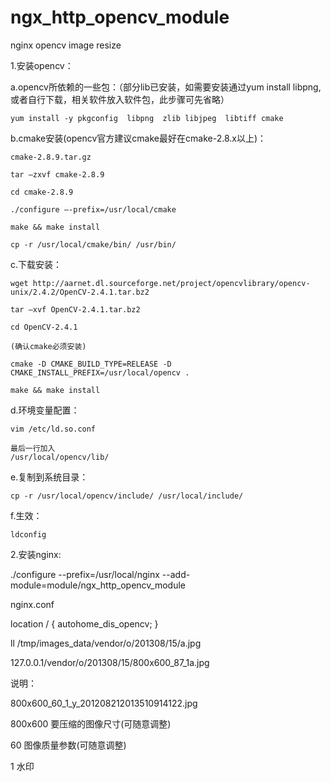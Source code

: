 ngx_http_opencv_module
======================

nginx opencv image resize


1.安装opencv：

a.opencv所依赖的一些包：（部分lib已安装，如需要安装通过yum install libpng,或者自行下载，相关软件放入软件包，此步骤可先省略）
	
	yum install -y pkgconfig  libpng  zlib libjpeg  libtiff cmake
	

b.cmake安装(opencv官方建议cmake最好在cmake-2.8.x以上)：

	cmake-2.8.9.tar.gz
	
	tar –zxvf cmake-2.8.9
	
	cd cmake-2.8.9
	
	./configure –-prefix=/usr/local/cmake
	
	make && make install
	
	cp -r /usr/local/cmake/bin/ /usr/bin/
	

c.下载安装：

	wget http://aarnet.dl.sourceforge.net/project/opencvlibrary/opencv-unix/2.4.2/OpenCV-2.4.1.tar.bz2
	
	tar –xvf OpenCV-2.4.1.tar.bz2
	
	cd OpenCV-2.4.1
	
	(确认cmake必须安装)
	
	cmake -D CMAKE_BUILD_TYPE=RELEASE -D CMAKE_INSTALL_PREFIX=/usr/local/opencv .
	
	make && make install
	

d.环境变量配置：

	vim /etc/ld.so.conf
	
	最后一行加入
	/usr/local/opencv/lib/
	
e.复制到系统目录：

	cp -r /usr/local/opencv/include/ /usr/local/include/
	

f.生效：

	ldconfig
	
	
2.安装nginx:


./configure --prefix=/usr/local/nginx --add-module=module/ngx_http_opencv_module




nginx.conf


 location / {
            autohome_dis_opencv;
        }


ll /tmp/images_data/vendor/o/201308/15/a.jpg




127.0.0.1/vendor/o/201308/15/800x600_87_1a.jpg

说明：

800x600_60_1_y_201208212013510914122.jpg

800x600 要压缩的图像尺寸(可随意调整)

60 图像质量参数(可随意调整)

1 水印
